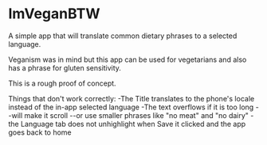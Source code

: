 # ImVeganBTW

A simple app that will translate common dietary phrases to a selected language.

Veganism was in mind but this app can be used for vegetarians and also has a phrase for gluten sensitivity.

This is a rough proof of concept.

Things that don't work correctly:
-The Title translates to the phone's locale instead of the in-app selected language
-The text overflows if it is too long
--will make it scroll
--or use smaller phrases like "no meat" and "no dairy"
-the Language tab does not unhighlight when Save it clicked and the app goes back to home
